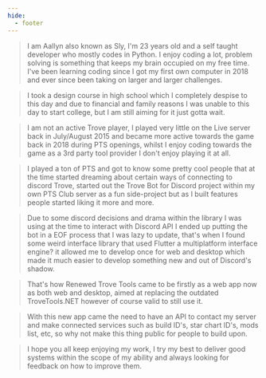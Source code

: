 ```yaml
---
hide:
  - footer
---
```

> I am Aallyn also known as Sly, I'm 23 years old and a self taught developer who mostly codes in Python.
I enjoy coding a lot, problem solving is something that keeps my brain occupied on my free time.
I've been learning coding since I got my first own computer in 2018 and ever since been taking on larger and larger challenges.

> I took a design course in high school which I completely despise to this day and due to financial and family reasons I was unable to this day to start college, but I am still aiming for it just gotta wait.

> I am not an active Trove player, I played very little on the Live server back in July/August 2015 and became more active towards the game back in 2018 during PTS openings, whilst I enjoy coding towards the game as a 3rd party tool provider I don't enjoy playing it at all.

> I played a ton of PTS and got to know some pretty cool people that at the time started dreaming about certain ways of connecting to discord Trove, started out the Trove Bot for Discord project within my own PTS Club server as a fun side-project but as I built features people started liking it more and more.

> Due to some discord decisions and drama within the library I was using at the time to interact with Discord API I ended up putting the bot in a EOF process that I was lazy to update, that's when I found some weird interface library that used Flutter a multiplatform interface engine? it allowed me to develop once for web and desktop which made it much easier to develop something new and out of Discord's shadow.

> That's how Renewed Trove Tools came to be firstly as a web app now as both web and desktop, aimed at replacing the outdated TroveTools.NET however of course valid to still use it.

> With this new app came the need to have an API to contact my server and make connected services such as build ID's, star chart ID's, mods list, etc, so why not make this thing public for people to build upon.

> I hope you all keep enjoying my work, I try my best to deliver good systems within the scope of my ability and always looking for feedback on how to improve them.
